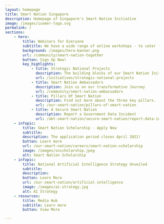 ```yaml
---
layout: homepage
title: Smart Nation Singapore
description: Homepage of Singapore's Smart Nation Initiative
image: /images/isomer-logo.svg
permalink: /
sections:
    - hero:
        title: Webinars for Everyone
        subtitle: We have a wide range of online workshops - to cater for all ages and interests! 
        background: /images/hero-banner.png
        url: /community/smart-nation-together
        button: Sign Up Now!
        key_highlights:
            - title: Strategic National Projects 
              description: The building blocks of our Smart Nation Initiative 
              url: /initiatives/strategic-national-projects
            - title: Smart Nation Ambassadors
              description: Join us on our transformative Journey 
              url: /community/smart-nation-ambassadors
            - title: Pillars Of Smart Nation
              description: Find out more about the three key pillars.
              url: /our-smart-nation/pillars-of-smart-nation
            - title: A Secure Smart Nation
              description: Report a Government Data Incident 
              url: /abt-smart-nation/secure-smart-nation/report-data-incident/
    - infopic:
        title: Smart Nation Scholarship - Apply Now
        subtitle: 
        description: The application period closes April 2021! 
        button: Learn more
        url: /our-smart-nation/careers/smart-nation-scholarship
        image: /images/snscholarship.jpeg
        alt: Smart Nation Scholarship
    - infopic:
        title: National Artificial Intelligence Strategy Unveiled
        subtitle: 
        description: 
        button: Learn More
        url: /our-smart-nation/artificial-intelligence
        image: /images/ai-strategy.jpg
        alt: AI Strategy
    - resources:
        title: Media Hub
        subtitle: Learn more
        button: View More

---
```

